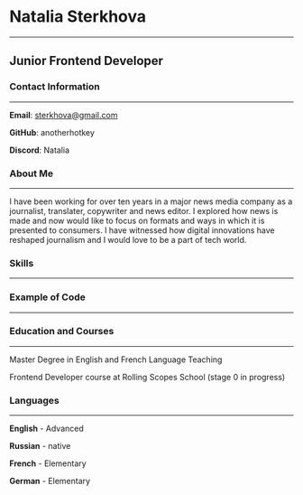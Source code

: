 # Natalia Sterkhova
---
## Junior Frontend Developer
### Contact Information
---
**Email**: sterkhova@gmail.com

**GitHub**: anotherhotkey

**Discord**: Natalia
### About Me
---
I have been working for over ten years in a major news media company as a journalist, translater, copywriter and news editor. I explored how news is made and now would like to focus on formats and ways in which it is presented to consumers. I have witnessed how digital innovations have reshaped journalism and I would love to be a part of tech world.
### Skills
---
### Example of Code
---
### Education and Courses
---
Master Degree in English and French Language Teaching

Frontend Developer course at Rolling Scopes School (stage 0 in progress)
### Languages
---
**English** - Advanced

**Russian** - native

**French** - Elementary

**German** - Elementary